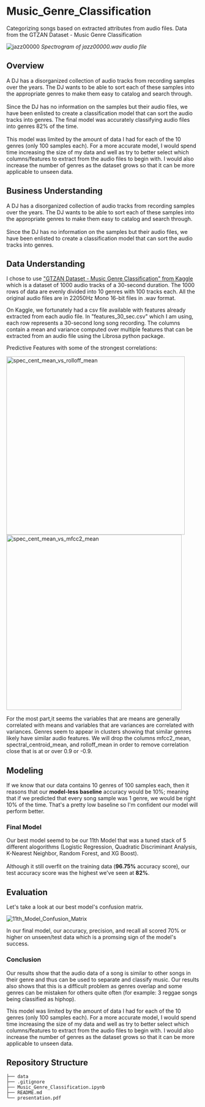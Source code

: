 # Music_Genre_Classification
Categorizing songs based on extracted attributes from audio files. Data from the GTZAN Dataset - Music Genre Classification

![jazz00000](https://user-images.githubusercontent.com/120589094/228378619-4e492ca1-32c9-4a1b-8613-cf4b81e1e71e.png)
*Spectrogram of jazz00000.wav audio file*

## Overview
A DJ has a disorganized collection of audio tracks from recording samples over the years. The DJ wants to be able to sort each of these samples into the appropriate genres to make them easy to catalog and search through.
<br>
<br>
Since the DJ has no information on the samples but their audio files, we have been enlisted to create a classification model that can sort the audio tracks into genres. The final model was accurately classifying audio files into genres 82% of the time. 
<br>
<br>
This model was limited by the amount of data I had for each of the 10 genres (only 100 samples each). For a more accurate model, I would spend time increasing the size of my data and well as try to better select which columns/features to extract from the audio files to begin with. I would also increase the number of genres as the dataset grows so that it can be more applicable to unseen data.

## Business Understanding
A DJ has a disorganized collection of audio tracks from recording samples over the years. The DJ wants to be able to sort each of these samples into the appropriate genres to make them easy to catalog and search through.
<br>
<br>
Since the DJ has no information on the samples but their audio files, we have been enlisted to create a classification model that can sort the audio tracks into genres.

## Data Understanding
I chose to use ["GTZAN Dataset - Music Genre Classification" from Kaggle](https://www.kaggle.com/datasets/andradaolteanu/gtzan-dataset-music-genre-classification) which is a dataset of 1000 audio tracks of a 30-second duration. The 1000 rows of data are evenly divided into 10 genres with 100 tracks each. All the original audio files are in 22050Hz Mono 16-bit files in .wav format.

On Kaggle, we fortunately had a csv file available with features already extracted from each audio file. In "features_30_sec.csv" which I am using, each row represents a 30-second long song recording. The columns contain a mean and variance computed over multiple features that can be extracted from an audio file using the Librosa python package.

Predictive Features with some of the strongest correlations:

<img width="466" alt="spec_cent_mean_vs_rolloff_mean" src="https://user-images.githubusercontent.com/120589094/224121169-84fa0a57-524d-430b-816e-7910ba4a0db2.png">

<img width="458" alt="spec_cent_mean_vs_mfcc2_mean" src="https://user-images.githubusercontent.com/120589094/224121202-7a0ccb86-4ba5-45fd-83ea-1458bdd1ed4d.png">

For the most part,it seems the variables that are means are generally correlated with means and variables that are variances are correlated with variances. Genres seem to appear in clusters showing that similar genres likely have similar audio features. We will drop the columns mfcc2_mean, spectral_centroid_mean, and rolloff_mean in order to remove correlation close that is at or over 0.9 or -0.9.

## Modeling
If we know that our data contains 10 genres of 100 samples each, then it reasons that our **model-less baseline** accuracy would be 10%; meaning that if we predicted that every song sample was 1 genre, we would be right 10% of the time. That's a pretty low baseline so I'm confident our model will perform better.

### Final Model
Our best model seemd to be our 11th Model that was a tuned stack of 5 different alogorithms (Logistic Regression, Quadratic Discriminant Analysis, K-Nearest Neighbor, Random Forest, and XG Boost).
<br>
<br>
Although it still overfit on the training data (**96.75%** accuracy score), our test accuracy score was the highest we've seen at **82%**.

## Evaluation
Let's take a look at our best model's confusion matrix.

![11th_Model_Confusion_Matrix](https://user-images.githubusercontent.com/120589094/224121565-6fcad1a1-75cf-435c-b710-8ce7e4b9fa80.png)

In our final model, our accuracy, precision, and recall all scored 70% or higher on unseen/test data which is a promsing sign of the model's success.

### Conclusion
Our results show that the audio data of a song is similar to other songs in their genre and thus can be used to separate and classify music. Our results also shows that this is a difficult problem as genres overlap and some genres can be mistaken for others quite often (for example: 3 reggae songs being classified as hiphop).

This model was limited by the amount of data I had for each of the 10 genres (only 100 samples each). For a more accurate model, I would spend time increasing the size of my data and well as try to better select which columns/features to extract from the audio files to begin with. I would also increase the number of genres as the dataset grows so that it can be more applicable to unseen data.

## Repository Structure
```
├── data
├── .gitignore
├── Music_Genre_Classification.ipynb
├── README.md 
└── presentation.pdf
```
